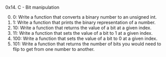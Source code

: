 0x14. C - Bit manipulation

0. 0: Write a function that converts a binary number to an unsigned int.
1. 1: Write a function that prints the binary representation of a number.
2. 10: Write a function that returns the value of a bit at a given index.
3. 11: Write a function that sets the value of a bit to 1 at a given index.
4. 100: Write a function that sets the value of a bit to 0 at a given index.
5. 101: Write a function that returns the number of bits you would need to flip to get from one number to another.
